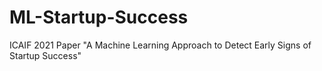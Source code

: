 # ML-Startup-Success
ICAIF 2021 Paper "A Machine Learning Approach to Detect Early Signs of Startup Success"
